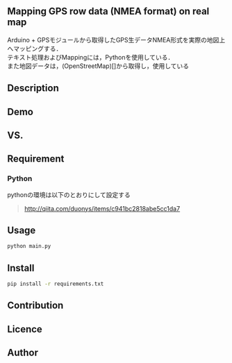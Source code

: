 Mapping GPS row data (NMEA format) on real map
---
Arduino + GPSモジュールから取得したGPS生データNMEA形式を実際の地図上へマッピングする．  
テキスト処理およびMappingには，Pythonを使用している．  
また地図データは，(OpenStreetMap)[]から取得し，使用している  
## Description

## Demo


## VS. 

## Requirement
### Python
pythonの環境は以下のとおりにして設定する
> http://qiita.com/duonys/items/c941bc2818abe5cc1da7


## Usage

```bash
python main.py
```

## Install

```bash
pip install -r requirements.txt
```

## Contribution

## Licence


## Author
